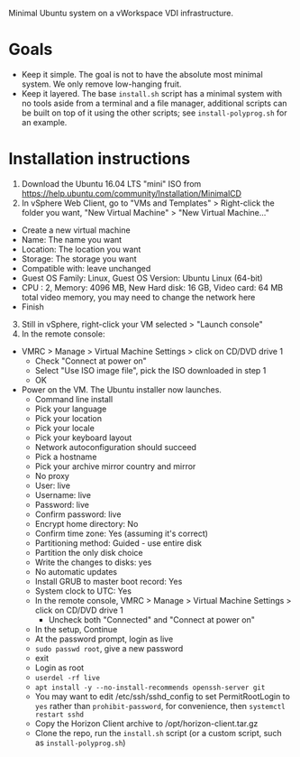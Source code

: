 Minimal Ubuntu system on a vWorkspace VDI infrastructure.


# Goals

- Keep it simple. The goal is not to have the absolute most minimal system. We only remove low-hanging fruit.
- Keep it layered. The base `install.sh` script has a minimal system with no tools aside from a terminal and a file manager,
  additional scripts can be built on top of it using the other scripts; see `install-polyprog.sh` for an example.


# Installation instructions

1. Download the Ubuntu 16.04 LTS "mini" ISO from https://help.ubuntu.com/community/Installation/MinimalCD
2. In vSphere Web Client, go to "VMs and Templates" > Right-click the folder you want, "New Virtual Machine" > "New Virtual Machine..."
 - Create a new virtual machine
 - Name: The name you want
 - Location: The location you want
 - Storage: The storage you want
 - Compatible with: leave unchanged
 - Guest OS Family: Linux, Guest OS Version: Ubuntu Linux (64-bit)
 - CPU : 2, Memory: 4096 MB, New Hard disk: 16 GB, Video card: 64 MB total video memory, you may need to change the network here
 - Finish
3. Still in vSphere, right-click your VM selected > "Launch console"
4. In the remote console:
 - VMRC > Manage > Virtual Machine Settings > click on CD/DVD drive 1
   - Check "Connect at power on"
   - Select "Use ISO image file", pick the ISO downloaded in step 1
   - OK
 - Power on the VM. The Ubuntu installer now launches.
   - Command line install
   - Pick your language
   - Pick your location
   - Pick your locale
   - Pick your keyboard layout
   - Network autoconfiguration should succeed
   - Pick a hostname
   - Pick your archive mirror country and mirror
   - No proxy
   - User: live
   - Username: live
   - Password: live
   - Confirm password: live
   - Encrypt home directory: No
   - Confirm time zone: Yes (assuming it's correct)
   - Partitioning method: Guided - use entire disk
   - Partition the only disk choice
   - Write the changes to disks: yes
   - No automatic updates
   - Install GRUB to master boot record: Yes
   - System clock to UTC: Yes
   - In the remote console, VMRC > Manage > Virtual Machine Settings > click on CD/DVD drive 1
     - Uncheck both "Connected" and "Connect at power on"
   - In the setup, Continue
   - At the password prompt, login as live
   - `sudo passwd root`, give a new password
   - exit
   - Login as root
   - `userdel -rf live`
   - `apt install -y --no-install-recommends openssh-server git`
   - You may want to edit /etc/ssh/sshd_config to set PermitRootLogin to `yes` rather than `prohibit-password`, for convenience, then `systemctl restart sshd`
   - Copy the Horizon Client archive to /opt/horizon-client.tar.gz
   - Clone the repo, run the `install.sh` script (or a custom script, such as `install-polyprog.sh`)
